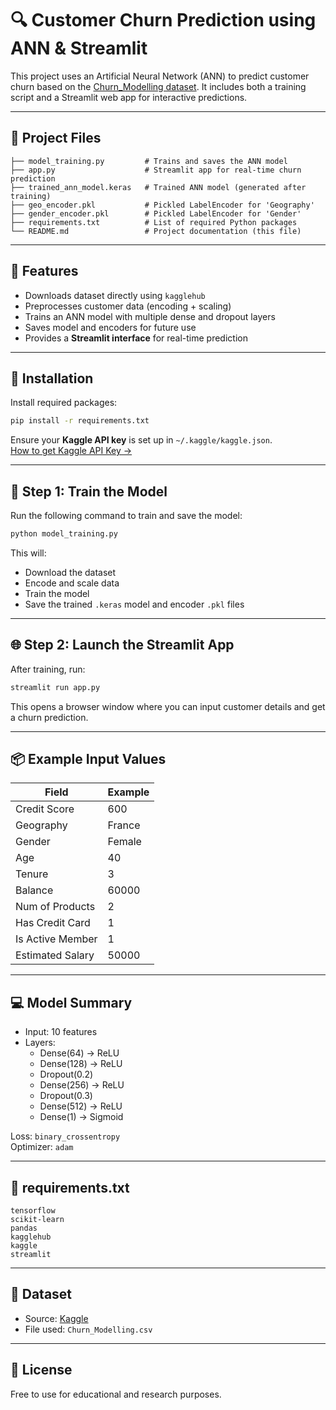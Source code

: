 # 🔍 Customer Churn Prediction using ANN & Streamlit

This project uses an Artificial Neural Network (ANN) to predict customer churn based on the [Churn_Modelling dataset](https://www.kaggle.com/datasets/filippoo/deep-learning-az-ann). It includes both a training script and a Streamlit web app for interactive predictions.

---

## 📁 Project Files

```
├── model_training.py         # Trains and saves the ANN model
├── app.py                    # Streamlit app for real-time churn prediction
├── trained_ann_model.keras   # Trained ANN model (generated after training)
├── geo_encoder.pkl           # Pickled LabelEncoder for 'Geography'
├── gender_encoder.pkl        # Pickled LabelEncoder for 'Gender'
├── requirements.txt          # List of required Python packages
└── README.md                 # Project documentation (this file)
```

---

## 🚀 Features

- Downloads dataset directly using `kagglehub`
- Preprocesses customer data (encoding + scaling)
- Trains an ANN model with multiple dense and dropout layers
- Saves model and encoders for future use
- Provides a **Streamlit interface** for real-time prediction

---

## 🔧 Installation

Install required packages:

```bash
pip install -r requirements.txt
```

Ensure your **Kaggle API key** is set up in `~/.kaggle/kaggle.json`.  
[How to get Kaggle API Key →](https://www.kaggle.com/account)

---

## 🧪 Step 1: Train the Model

Run the following command to train and save the model:

```bash
python model_training.py
```

This will:
- Download the dataset
- Encode and scale data
- Train the model
- Save the trained `.keras` model and encoder `.pkl` files

---

## 🌐 Step 2: Launch the Streamlit App

After training, run:

```bash
streamlit run app.py
```

This opens a browser window where you can input customer details and get a churn prediction.

---

## 📦 Example Input Values

| Field              | Example |
|-------------------|---------|
| Credit Score       | 600     |
| Geography          | France  |
| Gender             | Female  |
| Age                | 40      |
| Tenure             | 3       |
| Balance            | 60000   |
| Num of Products    | 2       |
| Has Credit Card    | 1       |
| Is Active Member   | 1       |
| Estimated Salary   | 50000   |

---

## 💻 Model Summary

- Input: 10 features
- Layers:
  - Dense(64) → ReLU
  - Dense(128) → ReLU
  - Dropout(0.2)
  - Dense(256) → ReLU
  - Dropout(0.3)
  - Dense(512) → ReLU
  - Dense(1) → Sigmoid

Loss: `binary_crossentropy`  
Optimizer: `adam`

---

## 📄 requirements.txt

```
tensorflow
scikit-learn
pandas
kagglehub
kaggle
streamlit
```

---

## 📌 Dataset

- Source: [Kaggle](https://www.kaggle.com/datasets/filippoo/deep-learning-az-ann)
- File used: `Churn_Modelling.csv`

---

## 📜 License

Free to use for educational and research purposes.
